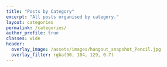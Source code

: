 ```yaml
---
title: "Posts by Category"
excerpt: "All posts organised by category."
layout: categories
permalink: /categories/
author_profile: true
classes: wide
header:
  overlay_image: /assets/images/hangout_snapshot_Pencil.jpg
  overlay_filter: rgba(90, 104, 129, 0.7)
---
```

